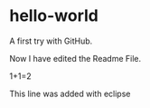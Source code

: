 # hello-world
A first try with GitHub.

Now I have edited the Readme File.

1+1=2

This line was added with eclipse